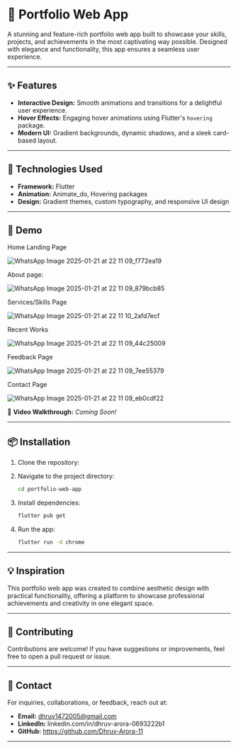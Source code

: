 # 🌟 Portfolio Web App

A stunning and feature-rich portfolio web app built to showcase your skills, projects, and achievements in the most captivating way possible. Designed with elegance and functionality, this app ensures a seamless user experience.

---

## ✨ Features

- **Interactive Design:** Smooth animations and transitions for a delightful user experience.
- **Hover Effects:** Engaging hover animations using Flutter's `hovering` package.
- **Modern UI:** Gradient backgrounds, dynamic shadows, and a sleek card-based layout.

---

## 🚀 Technologies Used

- **Framework:** Flutter
- **Animation:** Animate_do, Hovering packages
- **Design:** Gradient themes, custom typography, and responsive UI design

---

## 🎥 Demo


Home Landing Page


![WhatsApp Image 2025-01-21 at 22 11 09_f772ea19](https://github.com/user-attachments/assets/7b5fa3cc-5f8a-43a7-aa59-4f5679cbe967)


About page:


![WhatsApp Image 2025-01-21 at 22 11 09_879bcb85](https://github.com/user-attachments/assets/be349c74-f725-44f9-813b-4ebb25ccb5ea)



Services/Skills Page


![WhatsApp Image 2025-01-21 at 22 11 10_2afd7ecf](https://github.com/user-attachments/assets/c0beec3e-c263-4efd-b515-f86d9ab5b40a)


Recent Works

![WhatsApp Image 2025-01-21 at 22 11 09_44c25009](https://github.com/user-attachments/assets/0d0e1e44-88f5-41d9-9b59-c49e16513ec5)


Feedback Page 


![WhatsApp Image 2025-01-21 at 22 11 09_7ee55379](https://github.com/user-attachments/assets/477dbbb0-c5d0-4399-8ec9-7b54e5c56adb)



Contact Page


![WhatsApp Image 2025-01-21 at 22 11 09_eb0cdf22](https://github.com/user-attachments/assets/64197ba1-ff8e-4e9e-abf6-1feb36a38f29)



🎥 **Video Walkthrough:** *Coming Soon!*

---

## 📦 Installation

1. Clone the repository:
 
2. Navigate to the project directory:
   ```bash
   cd portfolio-web-app
   ```

3. Install dependencies:
   ```bash
   flutter pub get
   ```

4. Run the app:
   ```bash
   flutter run -d chrome
   ```

---

## 💡 Inspiration

This portfolio web app was created to combine aesthetic design with practical functionality, offering a platform to showcase professional achievements and creativity in one elegant space.

---


## 🤝 Contributing

Contributions are welcome! If you have suggestions or improvements, feel free to open a pull request or issue.

---

## 📧 Contact

For inquiries, collaborations, or feedback, reach out at:
- **Email:** dhruv1472005@gmail.com
- **LinkedIn:** linkedin.com/in/dhruv-arora-0693222b1
- **GitHub:** https://github.com/Dhruv-Arora-11

---
